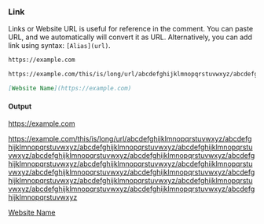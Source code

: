 ### Link

Links or Website URL is useful for reference in the comment. You can paste URL, and we automatically will convert it as URL. Alternatively, you can add link using syntax: `[Alias](url)`.

```markdown
https://example.com

https://example.com/this/is/long/url/abcdefghijklmnopqrstuvwxyz/abcdefghijklmnopqrstuvwxyz/abcdefghijklmnopqrstuvwxyz/abcdefghijklmnopqrstuvwxyz/abcdefghijklmnopqrstuvwxyz/abcdefghijklmnopqrstuvwxyz/abcdefghijklmnopqrstuvwxyz/abcdefghijklmnopqrstuvwxyz/abcdefghijklmnopqrstuvwxyz/abcdefghijklmnopqrstuvwxyz/abcdefghijklmnopqrstuvwxyz/abcdefghijklmnopqrstuvwxyz/abcdefghijklmnopqrstuvwxyz/abcdefghijklmnopqrstuvwxyz/abcdefghijklmnopqrstuvwxyz/abcdefghijklmnopqrstuvwxyz/abcdefghijklmnopqrstuvwxyz

[Website Name](https://example.com)
```

#### Output

https://example.com

https://example.com/this/is/long/url/abcdefghijklmnopqrstuvwxyz/abcdefghijklmnopqrstuvwxyz/abcdefghijklmnopqrstuvwxyz/abcdefghijklmnopqrstuvwxyz/abcdefghijklmnopqrstuvwxyz/abcdefghijklmnopqrstuvwxyz/abcdefghijklmnopqrstuvwxyz/abcdefghijklmnopqrstuvwxyz/abcdefghijklmnopqrstuvwxyz/abcdefghijklmnopqrstuvwxyz/abcdefghijklmnopqrstuvwxyz/abcdefghijklmnopqrstuvwxyz/abcdefghijklmnopqrstuvwxyz/abcdefghijklmnopqrstuvwxyz/abcdefghijklmnopqrstuvwxyz/abcdefghijklmnopqrstuvwxyz/abcdefghijklmnopqrstuvwxyz

[Website Name](https://example.com)
